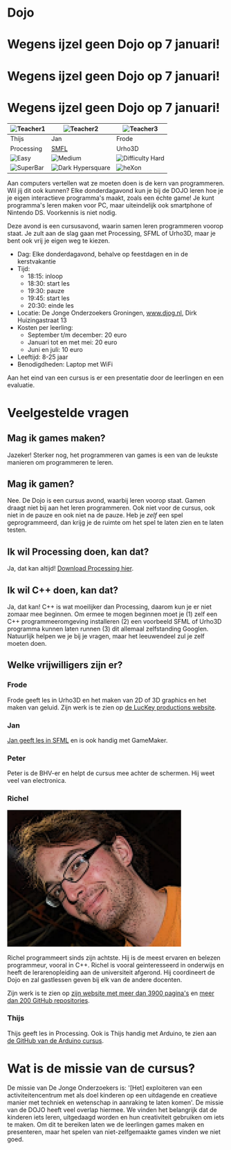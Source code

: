 # Dojo

# Wegens ijzel geen Dojo op 7 januari!
# Wegens ijzel geen Dojo op 7 januari!
# Wegens ijzel geen Dojo op 7 januari!

![Teacher1](https://raw.githubusercontent.com/richelbilderbeek/Dojo/master/Images/Teacher.png)|![Teacher2](https://raw.githubusercontent.com/richelbilderbeek/Dojo/master/Images/Teacher.png) | ![Teacher3](https://raw.githubusercontent.com/richelbilderbeek/Dojo/master/Images/Teacher.png)
---|---|---
Thijs | Jan | Frode
Processing | [SMFL](https://github.com/janderkkotlarski/Cplusplus-with-SFML-course) | Urho3D
![Easy](https://raw.githubusercontent.com/richelbilderbeek/Dojo/master/Images/Easy.png) | ![Medium](https://raw.githubusercontent.com/richelbilderbeek/Dojo/master/Images/Medium.png) | ![Difficulty Hard](https://raw.githubusercontent.com/richelbilderbeek/Dojo/master/Images/Hard.png)
 ![SuperBar](https://raw.githubusercontent.com/richelbilderbeek/Dojo/master/Images/superBar.png)|![Dark Hypersquare](https://cloud.githubusercontent.com/assets/13890380/9529429/7f52a582-4cfa-11e5-9265-51b4eed9e597.png) | ![heXon](https://raw.githubusercontent.com/richelbilderbeek/Dojo/master/Images/heXon.png)

Aan computers vertellen wat ze moeten doen is de kern van programmeren. Wil jij dit ook kunnen? Elke donderdagavond kun je bij de DOJO leren hoe je je eigen interactieve programma's maakt, zoals een échte game! Je kunt programma's leren maken voor PC, maar uiteindelijk ook smartphone of Nintendo DS. Voorkennis is niet nodig.

Deze avond is een cursusavond, waarin samen leren programmeren voorop staat. 
Je zult aan de slag gaan met Processing, SFML of Urho3D, 
maar je bent ook vrij je eigen weg te kiezen.

 * Dag: Elke donderdagavond, behalve op feestdagen en in de kerstvakantie
 * Tijd: 
    * 18:15: inloop
    * 18:30: start les
    * 19:30: pauze
    * 19:45: start les
    * 20:30: einde les
 * Locatie: De Jonge Onderzoekers Groningen, www.djog.nl, Dirk Huizingastraat 13
 * Kosten per leerling:
   * September t/m december: 20 euro
   * Januari tot en met mei: 20 euro
   * Juni en juli: 10 euro
 * Leeftijd: 8-25 jaar
 * Benodigdheden: Laptop met WiFi

Aan het eind van een cursus is er een presentatie door de leerlingen en een evaluatie.

# Veelgestelde vragen

## Mag ik games maken?

Jazeker! Sterker nog, het programmeren van games is een van de leukste manieren om programmeren te leren.

## Mag ik gamen?

Nee. De Dojo is een cursus avond, waarbij leren voorop staat. Gamen draagt niet bij aan het leren programmeren.
Ook niet voor de cursus, ook niet in de pauze en ook niet na de pauze.
Heb je *zelf* een spel geprogrammeerd, dan krijg je de ruimte om het spel te laten zien en te laten testen.

## Ik wil Processing doen, kan dat?

Ja, dat kan altijd! [Download Processing hier](https://processing.org/download/).

## Ik wil C++ doen, kan dat?

Ja, dat kan! C++ is wat moeilijker dan Processing, daarom kun je er niet zomaar mee beginnen. Om ermee te mogen beginnen moet je (1) zelf een C++ programmeeromgeving installeren (2) een voorbeeld SFML of Urho3D programma kunnen laten runnen (3) dit allemaal zelfstanding Googlen. Natuurlijk helpen we je bij je vragen, maar het leeuwendeel zul je zelf moeten doen.

## Welke vrijwilligers zijn er?

### Frode

Frode geeft les in Urho3D en het maken van 2D of 3D graphics en het maken van geluid. Zijn werk is te zien
op [de LucKey productions website](http://www.luckeyproductions.nl).

### Jan

[Jan geeft les in SFML](https://github.com/janderkkotlarski/Cplusplus-with-SFML-course) en is ook handig
met GameMaker.

### Peter

Peter is de BHV-er en helpt de cursus mee achter de schermen. Hij weet veel van electronica.

### Richel

![Richel](Images/Richel.png)

Richel programmeert sinds zijn achtste. Hij is de meest ervaren en belezen programmeur, vooral in C++.
Richel is vooral geinteresseerd in onderwijs en heeft de lerarenopleiding aan de universiteit afgerond.
Hij coordineert de Dojo en zal gastlessen geven bij elk van de andere docenten. 

Zijn werk is te zien op [zijn website met meer dan 3900 pagina's](http://richelbilderbeek.nl) en [meer dan 200 GitHub repositories](https://github.com/richelbilderbeek?tab=repositories).

### Thijs

Thijs geeft les in Processing. Ook is Thijs handig met Arduino, te zien aan [de GitHub van de Arduino cursus](https://github.com/richelbilderbeek/ArduinoCourse).

# Wat is de missie van de cursus?

De missie van De Jonge Onderzoekers is: '[Het] exploiteren van een activiteitencentrum met als doel kinderen op een uitdagende en creatieve manier met techniek en wetenschap in aanraking te laten komen'. De missie van de DOJO heeft veel overlap hiermee. We vinden het belangrijk dat de kinderen iets leren, uitgedaagd worden en hun creativiteit gebruiken om iets te maken. Om dit te bereiken laten we de leerlingen games maken en presenteren, maar het spelen van niet-zelfgemaakte games vinden we niet goed.
